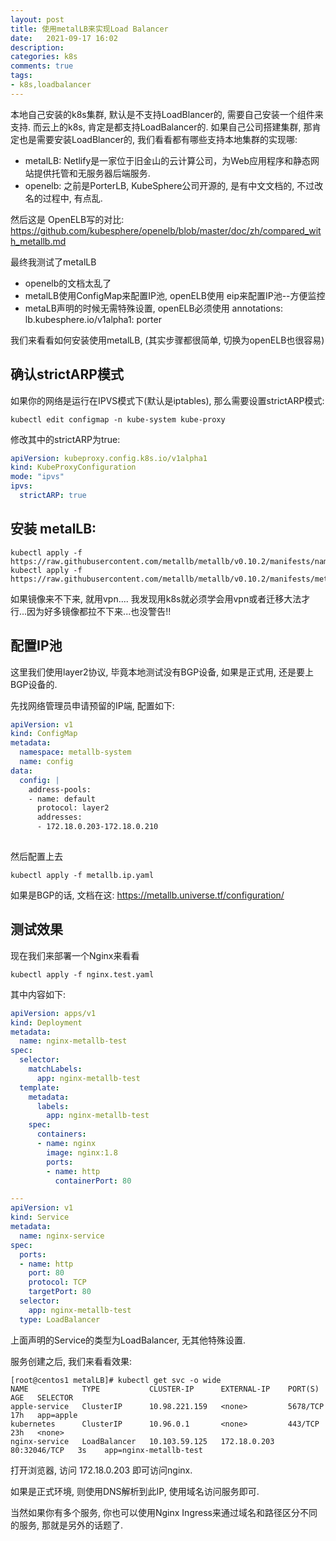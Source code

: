 ```yaml
---
layout: post
title: 使用metalLB来实现Load Balancer
date:   2021-09-17 16:02
description: 
categories: k8s
comments: true
tags:
- k8s,loadbalancer
---
```


本地自己安装的k8s集群, 默认是不支持LoadBlancer的, 需要自己安装一个组件来支持. 而云上的k8s, 肯定是都支持LoadBalancer的.
如果自己公司搭建集群, 那肯定也是需要安装LoadBlancer的, 我们看看都有哪些支持本地集群的实现哪:
* metalLB: Netlify是一家位于旧金山的云计算公司，为Web应用程序和静态网站提供托管和无服务器后端服务. 
* openelb: 之前是PorterLB, KubeSphere公司开源的, 是有中文文档的, 不过改名的过程中, 有点乱. 

然后这是 OpenELB写的对比: https://github.com/kubesphere/openelb/blob/master/doc/zh/compared_with_metallb.md

最终我测试了metalLB
* openelb的文档太乱了
* metalLB使用ConfigMap来配置IP池, openELB使用 eip来配置IP池--方便监控
* metaLB声明的时候无需特殊设置, openELB必须使用 annotations:   lb.kubesphere.io/v1alpha1: porter

我们来看看如何安装使用metalLB, (其实步骤都很简单, 切换为openELB也很容易)


## 确认strictARP模式
如果你的网络是运行在IPVS模式下(默认是iptables), 那么需要设置strictARP模式:
```shell
kubectl edit configmap -n kube-system kube-proxy
```

修改其中的strictARP为true:

```yaml
apiVersion: kubeproxy.config.k8s.io/v1alpha1
kind: KubeProxyConfiguration
mode: "ipvs"
ipvs:
  strictARP: true

```

## 安装 metalLB:

```shell
kubectl apply -f https://raw.githubusercontent.com/metallb/metallb/v0.10.2/manifests/namespace.yaml
kubectl apply -f https://raw.githubusercontent.com/metallb/metallb/v0.10.2/manifests/metallb.yaml
```
如果镜像来不下来, 就用vpn.... 我发现用k8s就必须学会用vpn或者迁移大法才行...因为好多镜像都拉不下来...也没警告!!


## 配置IP池
这里我们使用layer2协议, 毕竟本地测试没有BGP设备, 如果是正式用, 还是要上BGP设备的.

先找网络管理员申请预留的IP端, 配置如下:
```yaml
apiVersion: v1
kind: ConfigMap
metadata:
  namespace: metallb-system
  name: config
data:
  config: |
    address-pools:
    - name: default
      protocol: layer2
      addresses:
      - 172.18.0.203-172.18.0.210
      
```

然后配置上去
```shell
kubectl apply -f metallb.ip.yaml
```

如果是BGP的话, 文档在这: <https://metallb.universe.tf/configuration/>

## 测试效果
现在我们来部署一个Nginx来看看

```shell
kubectl apply -f nginx.test.yaml
```

其中内容如下:
```yaml
apiVersion: apps/v1
kind: Deployment
metadata:
  name: nginx-metallb-test
spec:
  selector:
    matchLabels:
      app: nginx-metallb-test
  template:
    metadata:
      labels:
        app: nginx-metallb-test
    spec:
      containers:
      - name: nginx
        image: nginx:1.8
        ports:
        - name: http
          containerPort: 80

---
apiVersion: v1
kind: Service
metadata:
  name: nginx-service
spec:
  ports:
  - name: http
    port: 80
    protocol: TCP
    targetPort: 80
  selector:
    app: nginx-metallb-test
  type: LoadBalancer
```

上面声明的Service的类型为LoadBalancer, 无其他特殊设置.

服务创建之后, 我们来看看效果:
```shell
[root@centos1 metalLB]# kubectl get svc -o wide
NAME            TYPE           CLUSTER-IP      EXTERNAL-IP    PORT(S)        AGE   SELECTOR
apple-service   ClusterIP      10.98.221.159   <none>         5678/TCP       17h   app=apple
kubernetes      ClusterIP      10.96.0.1       <none>         443/TCP        23h   <none>
nginx-service   LoadBalancer   10.103.59.125   172.18.0.203   80:32046/TCP   3s    app=nginx-metallb-test

```

打开浏览器, 访问 172.18.0.203 即可访问nginx. 

如果是正式环境, 则使用DNS解析到此IP, 使用域名访问服务即可.

当然如果你有多个服务, 你也可以使用Nginx Ingress来通过域名和路径区分不同的服务, 那就是另外的话题了.


